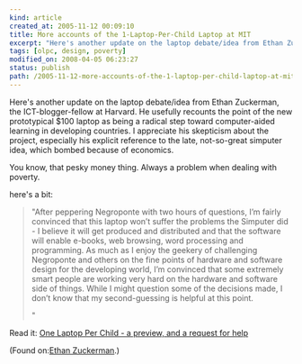 ```yaml
---
kind: article
created_at: 2005-11-12 00:09:10
title: More accounts of the 1-Laptop-Per-Child Laptop at MIT
excerpt: "Here's another update on the laptop debate/idea from Ethan Zuckerman"
tags: [olpc, design, poverty]
modified_on: 2008-04-05 06:23:27
status: publish 
path: /2005-11-12-more-accounts-of-the-1-laptop-per-child-laptop-at-mit
---
```



Here's another update on the laptop debate/idea from Ethan Zuckerman, the ICT-blogger-fellow at Harvard. He usefully recounts the point of the new prototypical $100 laptop as being a radical step toward computer-aided learning in developing countries. I appreciate his skepticism about the project, especially his explicit reference to the late, not-so-great simputer idea, which bombed because of economics. 

You know, that pesky money thing. Always a problem when dealing with poverty.</p>

here's a bit: 
<blockquote class="money">
"After peppering Negroponte with two hours of questions, I&rsquo;m fairly convinced that this laptop won&rsquo;t suffer the problems the Simputer did - I believe it will get produced and distributed and that the software will enable e-books, web browsing, word processing and programming. As much as I enjoy the geekery of challenging Negroponte and others on the fine points of hardware and software design for the developing world, I&rsquo;m convinced that some extremely smart people are working very hard on the hardware and software side of things. While I might question some of the decisions made, I don&rsquo;t know that my second-guessing is helpful at this point.

"
</blockquote>

<p>Read it: <a href="http://www.ethanzuckerman.com/blog/?p=241">One Laptop Per Child - a preview, and a request for help</a></p>
<p>(Found on:<a href="http://www.ethanzuckerman.com/blog">Ethan Zuckerman</a>.)</p>